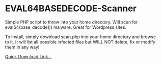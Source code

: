 # EVAL64BASEDECODE-Scanner
Simple PHP script to throw into your home directory. Will scan for eval64(base_decode()) malware. Great for Wordpress sites.

To install, simply download scan.php into your home directory and browse to it.
It will list all possible infected files but WILL NOT delete, fix or modify them in any way!

<a href="https://raw.githubusercontent.com/MatthewGross/EVAL64BASEDECODE-Scanner/master/scan.php">Quick Download Link...</a>
